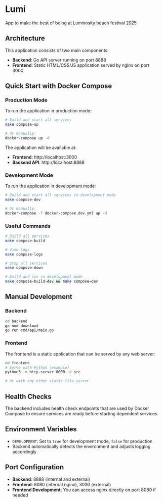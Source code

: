 # Lumi

App to make the best of being at Luminosity beach festival 2025

## Architecture

This application consists of two main components:

- **Backend**: Go API server running on port 8888
- **Frontend**: Static HTML/CSS/JS application served by nginx on port 3000

## Quick Start with Docker Compose

### Production Mode

To run the application in production mode:

```bash
# Build and start all services
make compose-up

# Or manually:
docker-compose up -d
```

The application will be available at:
- **Frontend**: http://localhost:3000
- **Backend API**: http://localhost:8888

### Development Mode

To run the application in development mode:

```bash
# Build and start all services in development mode
make compose-dev

# Or manually:
docker-compose -f docker-compose.dev.yml up -d
```

### Useful Commands

```bash
# Build all services
make compose-build

# View logs
make compose-logs

# Stop all services
make compose-down

# Build and run in development mode
make compose-build-dev && make compose-dev
```

## Manual Development

### Backend

```bash
cd backend
go mod download
go run cmd/api/main.go
```

### Frontend

The frontend is a static application that can be served by any web server:

```bash
cd frontend
# Serve with Python (example)
python3 -m http.server 8000 -d src

# Or with any other static file server
```

## Health Checks

The backend includes health check endpoints that are used by Docker Compose to ensure services are ready before starting dependent services.

## Environment Variables

- `DEVELOPMENT`: Set to `true` for development mode, `false` for production
- Backend automatically detects the environment and adjusts logging accordingly

## Port Configuration

- **Backend**: 8888 (internal and external)
- **Frontend**: 8080 (internal nginx), 3000 (external)
- **Frontend Development**: You can access nginx directly on port 8080 if needed
